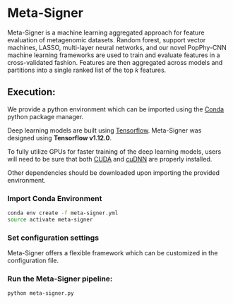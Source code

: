 # Meta-Signer

Meta-Signer is a machine learning aggregated approach for feature evaluation of metagenomic datasets. Random forest, support vector machines, LASSO, multi-layer neural networks, and our novel PopPhy-CNN machine learning frameworks are used to train and evaluate features in a cross-validated fashion. Features are then aggregated across models and partitions into a single ranked list of the top *k* features.

## Execution:

We provide a python environment which can be imported using the [Conda](https://www.anaconda.com/distribution/) python package manager.

Deep learning models are built using [Tensorflow](https://www.tensorflow.org/). Meta-Signer was designed using **Tensorflow v1.12.0**.

To fully utilize GPUs for faster training of the deep learning models, users will need to be sure that both [CUDA](https://developer.nvidia.com/cuda-toolkit-archive) and [cuDNN](https://developer.nvidia.com/cudnn) are properly installed.

Other dependencies should be downloaded upon importing the provided environment.

### Import Conda Environment

```bash
conda env create -f meta-signer.yml
source activate meta-signer
``` 
### Set configuration settings

Meta-Signer offers a flexible framework which can be customized in the configuration file.

### Run the Meta-Signer pipeline:

```bash
python meta-signer.py
``` 

